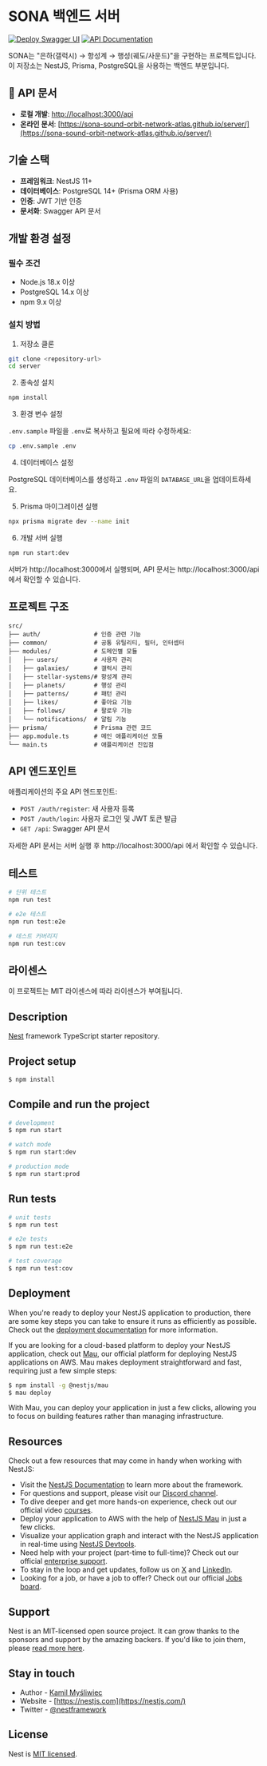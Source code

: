 # SONA 백엔드 서버

[![Deploy Swagger UI](https://github.com/SONA-Sound-Orbit-Network-Atlas/server/actions/workflows/swagger-deploy.yml/badge.svg)](https://github.com/SONA-Sound-Orbit-Network-Atlas/server/actions/workflows/swagger-deploy.yml)
[![API Documentation](https://img.shields.io/badge/API-Documentation-blue)](https://sona-sound-orbit-network-atlas.github.io/server/)

SONA는 "은하(갤럭시) → 항성계 → 행성(궤도/사운드)"을 구현하는 프로젝트입니다. 이 저장소는 NestJS, Prisma, PostgreSQL을 사용하는 백엔드 부분입니다.

## 📖 API 문서

- **로컬 개발**: [http://localhost:3000/api](http://localhost:3000/api)
- **온라인 문서**: [https://sona-sound-orbit-network-atlas.github.io/server/](https://sona-sound-orbit-network-atlas.github.io/server/)

## 기술 스택

- **프레임워크**: NestJS 11+
- **데이터베이스**: PostgreSQL 14+ (Prisma ORM 사용)
- **인증**: JWT 기반 인증
- **문서화**: Swagger API 문서

## 개발 환경 설정

### 필수 조건

- Node.js 18.x 이상
- PostgreSQL 14.x 이상
- npm 9.x 이상

### 설치 방법

1. 저장소 클론

```bash
git clone <repository-url>
cd server
```

2. 종속성 설치

```bash
npm install
```

3. 환경 변수 설정

`.env.sample` 파일을 `.env`로 복사하고 필요에 따라 수정하세요:

```bash
cp .env.sample .env
```

4. 데이터베이스 설정

PostgreSQL 데이터베이스를 생성하고 `.env` 파일의 `DATABASE_URL`을 업데이트하세요.

5. Prisma 마이그레이션 실행

```bash
npx prisma migrate dev --name init
```

6. 개발 서버 실행

```bash
npm run start:dev
```

서버가 http://localhost:3000에서 실행되며, API 문서는 http://localhost:3000/api에서 확인할 수 있습니다.

## 프로젝트 구조

```
src/
├── auth/               # 인증 관련 기능
├── common/             # 공통 유틸리티, 필터, 인터셉터
├── modules/            # 도메인별 모듈
│   ├── users/          # 사용자 관리
│   ├── galaxies/       # 갤럭시 관리
│   ├── stellar-systems/# 항성계 관리
│   ├── planets/        # 행성 관리
│   ├── patterns/       # 패턴 관리
│   ├── likes/          # 좋아요 기능
│   ├── follows/        # 팔로우 기능
│   └── notifications/  # 알림 기능
├── prisma/             # Prisma 관련 코드
├── app.module.ts       # 메인 애플리케이션 모듈
└── main.ts             # 애플리케이션 진입점
```

## API 엔드포인트

애플리케이션의 주요 API 엔드포인트:

- `POST /auth/register`: 새 사용자 등록
- `POST /auth/login`: 사용자 로그인 및 JWT 토큰 발급
- `GET /api`: Swagger API 문서

자세한 API 문서는 서버 실행 후 http://localhost:3000/api 에서 확인할 수 있습니다.

## 테스트

```bash
# 단위 테스트
npm run test

# e2e 테스트
npm run test:e2e

# 테스트 커버리지
npm run test:cov
```

## 라이센스

이 프로젝트는 MIT 라이센스에 따라 라이센스가 부여됩니다.
  <!--[![Backers on Open Collective](https://opencollective.com/nest/backers/badge.svg)](https://opencollective.com/nest#backer)
  [![Sponsors on Open Collective](https://opencollective.com/nest/sponsors/badge.svg)](https://opencollective.com/nest#sponsor)-->

## Description

[Nest](https://github.com/nestjs/nest) framework TypeScript starter repository.

## Project setup

```bash
$ npm install
```

## Compile and run the project

```bash
# development
$ npm run start

# watch mode
$ npm run start:dev

# production mode
$ npm run start:prod
```

## Run tests

```bash
# unit tests
$ npm run test

# e2e tests
$ npm run test:e2e

# test coverage
$ npm run test:cov
```

## Deployment

When you're ready to deploy your NestJS application to production, there are some key steps you can take to ensure it runs as efficiently as possible. Check out the [deployment documentation](https://docs.nestjs.com/deployment) for more information.

If you are looking for a cloud-based platform to deploy your NestJS application, check out [Mau](https://mau.nestjs.com), our official platform for deploying NestJS applications on AWS. Mau makes deployment straightforward and fast, requiring just a few simple steps:

```bash
$ npm install -g @nestjs/mau
$ mau deploy
```

With Mau, you can deploy your application in just a few clicks, allowing you to focus on building features rather than managing infrastructure.

## Resources

Check out a few resources that may come in handy when working with NestJS:

- Visit the [NestJS Documentation](https://docs.nestjs.com) to learn more about the framework.
- For questions and support, please visit our [Discord channel](https://discord.gg/G7Qnnhy).
- To dive deeper and get more hands-on experience, check out our official video [courses](https://courses.nestjs.com/).
- Deploy your application to AWS with the help of [NestJS Mau](https://mau.nestjs.com) in just a few clicks.
- Visualize your application graph and interact with the NestJS application in real-time using [NestJS Devtools](https://devtools.nestjs.com).
- Need help with your project (part-time to full-time)? Check out our official [enterprise support](https://enterprise.nestjs.com).
- To stay in the loop and get updates, follow us on [X](https://x.com/nestframework) and [LinkedIn](https://linkedin.com/company/nestjs).
- Looking for a job, or have a job to offer? Check out our official [Jobs board](https://jobs.nestjs.com).

## Support

Nest is an MIT-licensed open source project. It can grow thanks to the sponsors and support by the amazing backers. If you'd like to join them, please [read more here](https://docs.nestjs.com/support).

## Stay in touch

- Author - [Kamil Myśliwiec](https://twitter.com/kammysliwiec)
- Website - [https://nestjs.com](https://nestjs.com/)
- Twitter - [@nestframework](https://twitter.com/nestframework)

## License

Nest is [MIT licensed](https://github.com/nestjs/nest/blob/master/LICENSE).
